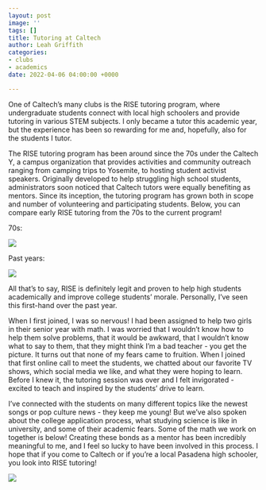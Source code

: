 ```yaml
---
layout: post
image: ''
tags: []
title: Tutoring at Caltech
author: Leah Griffith
categories:
- clubs
- academics
date: 2022-04-06 04:00:00 +0000

---
```

One of Caltech’s many clubs is the RISE tutoring program, where undergraduate students connect with local high schoolers and provide tutoring in various STEM subjects. I only became a tutor this academic year, but the experience has been so rewarding for me and, hopefully, also for the students I tutor.

The RISE tutoring program has been around since the 70s under the Caltech Y, a campus organization that provides activities and community outreach ranging from camping trips to Yosemite, to hosting student activist speakers. Originally developed to help struggling high school students, administrators soon noticed that Caltech tutors were equally benefiting as mentors. Since its inception, the tutoring program has grown both in scope and number of volunteering and participating students. Below, you can compare early RISE tutoring from the 70s to the current program!

70s:

![](https://d24slhcvzhzz82.cloudfront.net/images/2022/leah/2nd.jpg)

Past years:

![](https://d24slhcvzhzz82.cloudfront.net/images/2022/leah/2021-10-21_16-37-00_727.jpg)

All that’s to say, RISE is definitely legit and proven to help high students academically and improve college students’ morale. Personally, I’ve seen this first-hand over the past year.

When I first joined, I was so nervous! I had been assigned to help two girls in their senior year with math. I was worried that I wouldn’t know how to help them solve problems, that it would be awkward, that I wouldn’t know what to say to them, that they might think I’m a bad teacher - you get the picture. It turns out that none of my fears came to fruition. When I joined that first online call to meet the students, we chatted about our favorite TV shows, which social media we like, and what they were hoping to learn. Before I knew it, the tutoring session was over and I felt invigorated - excited to teach and inspired by the students’ drive to learn.

I’ve connected with the students on many different topics like the newest songs or pop culture news - they keep me young! But we’ve also spoken about the college application process, what studying science is like in university, and some of their academic fears. Some of the math we work on together is below! Creating these bonds as a mentor has been incredibly meaningful to me, and I feel so lucky to have been involved in this process. I hope that if you come to Caltech or if you’re a local Pasadena high schooler, you look into RISE tutoring!

![](https://d24slhcvzhzz82.cloudfront.net/images/2022/leah/IMG_0151.jpg)